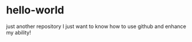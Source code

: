 # hello-world
just another repository
    I just want to know how to use github and enhance my ability!
